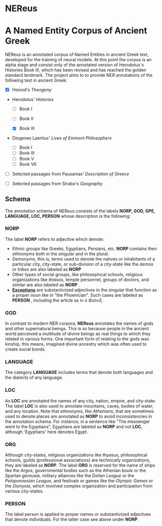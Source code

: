 # NEReus

#  A Named Entity Corpus of Ancient Greek



NEReus is an annotated corpus of Named Entities in ancient Greek text, developed for the training of neural models. At this point the corpus is an alpha stage and consist only of the annotated version of Herodotus's Histories Book III, which has been revised and has reached the golden standard landmark.  The project aims to to provide NER annotations of the following text in ancient Greek:

- [x] Hesiod's *Theogony*

* Herodotus' *Histories*

  - [ ] Book I

  - [ ] Book II
  - [x] Book III

* Diogenes  Laertius' *Lives of Eminent Philosophers*

  * [ ] Book I
  * [ ] Book III
  * [ ] Book V
  * [ ] Book  VII

* [ ] Selected passages from Pausanias' *Description of Greece*

* [ ]  Selected passages from Strabo's *Geography*

## Schema

The annotation schema of NEReus consists of the labels **NORP, GOD, GPE, LANGUAGE, LOC, PERSON** whose description is the following:

### NORP

The label **NORP**  refers to adjective which denote:

* Ethnic groups like Greeks, Egyptians, Persians, etc.  **NORP** contains then *ethnonyms* both in the singular and in the plural.
* *Demonyms*, this is, terms used to denote the natives or inhabitants of a particular city, city-state, or sub-division of a city-state like the *demos* or *tribes* are also labeled as **NORP**   
* Other types of social groups, like philosophical schools, religious organizations like *thiasos*, temple personnel, groups of doctors, and similar are also labeled as **NORP** .
* **<u>Exceptions</u>** are substantivized adjectives in the singular that function as a proper noun like in "the Phoenician". Such cases are labeled as **PERSON** , including the article as in ὁ Φοῖνιξ.

### GOD

In contrast to  modern NER corpora, **NEReus** annotates the names of gods and other supernatural beings. This is so because people in the ancient world perceived a multitude of divine beings as real things to which they related in various forms. One important form of relating to the gods was kinship, this means, imagined divine ancestry which was often used to create social bonds. 

### LANGUAGE

The category **LANGUAGE** includes terms that denote both languages and the dialects of any language.

### LOC

As **LOC** are annotated the names of any city, nation, empire, and city-state. The label **LOC** is also used to annotate mountains, caves, bodies of water, and any location. Note that *ethnonyms*, like *Athenians*, that are sometimes used to denote places are annotated as **NORP** to avoid inconsistencies in the annotation schema. For instance, in a sentence like "The messenger went to the Egyptians",  Egyptians are labeled as **NORP** and not **LOC**, although 'Egyptians' here denotes Egypt.

### ORG
Although city-states, religious organizations like thyasus, philosophical schools, guilds (professional associations) are technically organizations, they are labeled as **NORP**. The label **ORG** is reserved for the name of ships like the *Argos*, governmental bodies such as the Athenian *boule* or the Spartan *gerousia*, military alliances like the *Delian League* or the *Peloponnesian League*, and festivals or games like the *Olympic Games* or the *Dionysia*, which involved complex organization and participation from various city-states.

### PERSON

The label person is applied to proper names or substantivized adjectives that denote individuals. For the latter case see above under **NORP**. 





 



